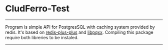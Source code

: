 CludFerro-Test
======= 

---

Program is simple API for PostgresSQL with caching system provided by redis. It's based on  [redis-plus-plus](https://github.com/sewenew/redis-plus-plus) and  [libpqxx](https://github.com/jtv/libpqxx). 
Compiling this package require both libreries to be instaled.

---


 

